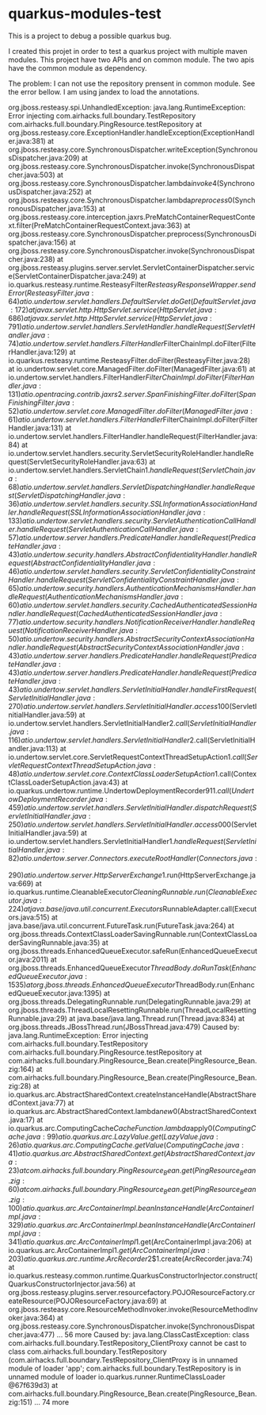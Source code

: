 # quarkus-modules-test
This is a project to debug a possible quarkus bug.


I created this projet in order to test a quarkus project with multiple maven modules. 
This project have two APIs and on common module. The two apis have the common module as dependency.

The problem:
I can not use the repository prensent in common module. See the error bellow. I am using jandex to load the annotations.


org.jboss.resteasy.spi.UnhandledException: java.lang.RuntimeException: Error injecting com.airhacks.full.boundary.TestRepository com.airhacks.full.boundary.PingResource.testRepository
        at org.jboss.resteasy.core.ExceptionHandler.handleException(ExceptionHandler.java:381)
        at org.jboss.resteasy.core.SynchronousDispatcher.writeException(SynchronousDispatcher.java:209)
        at org.jboss.resteasy.core.SynchronousDispatcher.invoke(SynchronousDispatcher.java:503)
        at org.jboss.resteasy.core.SynchronousDispatcher.lambda$invoke$4(SynchronousDispatcher.java:252)
        at org.jboss.resteasy.core.SynchronousDispatcher.lambda$preprocess$0(SynchronousDispatcher.java:153)
        at org.jboss.resteasy.core.interception.jaxrs.PreMatchContainerRequestContext.filter(PreMatchContainerRequestContext.java:363)
        at org.jboss.resteasy.core.SynchronousDispatcher.preprocess(SynchronousDispatcher.java:156)
        at org.jboss.resteasy.core.SynchronousDispatcher.invoke(SynchronousDispatcher.java:238)
        at org.jboss.resteasy.plugins.server.servlet.ServletContainerDispatcher.service(ServletContainerDispatcher.java:249)
        at io.quarkus.resteasy.runtime.ResteasyFilter$ResteasyResponseWrapper.sendError(ResteasyFilter.java:64)
        at io.undertow.servlet.handlers.DefaultServlet.doGet(DefaultServlet.java:172)
        at javax.servlet.http.HttpServlet.service(HttpServlet.java:686)
        at javax.servlet.http.HttpServlet.service(HttpServlet.java:791)
        at io.undertow.servlet.handlers.ServletHandler.handleRequest(ServletHandler.java:74)
        at io.undertow.servlet.handlers.FilterHandler$FilterChainImpl.doFilter(FilterHandler.java:129)
        at io.quarkus.resteasy.runtime.ResteasyFilter.doFilter(ResteasyFilter.java:28)
        at io.undertow.servlet.core.ManagedFilter.doFilter(ManagedFilter.java:61)
        at io.undertow.servlet.handlers.FilterHandler$FilterChainImpl.doFilter(FilterHandler.java:131)
        at io.opentracing.contrib.jaxrs2.server.SpanFinishingFilter.doFilter(SpanFinishingFilter.java:52)
        at io.undertow.servlet.core.ManagedFilter.doFilter(ManagedFilter.java:61)
        at io.undertow.servlet.handlers.FilterHandler$FilterChainImpl.doFilter(FilterHandler.java:131)
        at io.undertow.servlet.handlers.FilterHandler.handleRequest(FilterHandler.java:84)
        at io.undertow.servlet.handlers.security.ServletSecurityRoleHandler.handleRequest(ServletSecurityRoleHandler.java:63)
        at io.undertow.servlet.handlers.ServletChain$1.handleRequest(ServletChain.java:68)
        at io.undertow.servlet.handlers.ServletDispatchingHandler.handleRequest(ServletDispatchingHandler.java:36)
        at io.undertow.servlet.handlers.security.SSLInformationAssociationHandler.handleRequest(SSLInformationAssociationHandler.java:133)
        at io.undertow.servlet.handlers.security.ServletAuthenticationCallHandler.handleRequest(ServletAuthenticationCallHandler.java:57)
        at io.undertow.server.handlers.PredicateHandler.handleRequest(PredicateHandler.java:43)
        at io.undertow.security.handlers.AbstractConfidentialityHandler.handleRequest(AbstractConfidentialityHandler.java:46)
        at io.undertow.servlet.handlers.security.ServletConfidentialityConstraintHandler.handleRequest(ServletConfidentialityConstraintHandler.java:65)
        at io.undertow.security.handlers.AuthenticationMechanismsHandler.handleRequest(AuthenticationMechanismsHandler.java:60)
        at io.undertow.servlet.handlers.security.CachedAuthenticatedSessionHandler.handleRequest(CachedAuthenticatedSessionHandler.java:77)
        at io.undertow.security.handlers.NotificationReceiverHandler.handleRequest(NotificationReceiverHandler.java:50)
        at io.undertow.security.handlers.AbstractSecurityContextAssociationHandler.handleRequest(AbstractSecurityContextAssociationHandler.java:43)
        at io.undertow.server.handlers.PredicateHandler.handleRequest(PredicateHandler.java:43)
        at io.undertow.server.handlers.PredicateHandler.handleRequest(PredicateHandler.java:43)
        at io.undertow.servlet.handlers.ServletInitialHandler.handleFirstRequest(ServletInitialHandler.java:270)
        at io.undertow.servlet.handlers.ServletInitialHandler.access$100(ServletInitialHandler.java:59)
        at io.undertow.servlet.handlers.ServletInitialHandler$2.call(ServletInitialHandler.java:116)
        at io.undertow.servlet.handlers.ServletInitialHandler$2.call(ServletInitialHandler.java:113)
        at io.undertow.servlet.core.ServletRequestContextThreadSetupAction$1.call(ServletRequestContextThreadSetupAction.java:48)
        at io.undertow.servlet.core.ContextClassLoaderSetupAction$1.call(ContextClassLoaderSetupAction.java:43)
        at io.quarkus.undertow.runtime.UndertowDeploymentRecorder$9$1$1.call(UndertowDeploymentRecorder.java:459)
        at io.undertow.servlet.handlers.ServletInitialHandler.dispatchRequest(ServletInitialHandler.java:250)
        at io.undertow.servlet.handlers.ServletInitialHandler.access$000(ServletInitialHandler.java:59)
        at io.undertow.servlet.handlers.ServletInitialHandler$1.handleRequest(ServletInitialHandler.java:82)
        at io.undertow.server.Connectors.executeRootHandler(Connectors.java:290)
        at io.undertow.server.HttpServerExchange$1.run(HttpServerExchange.java:669)
        at io.quarkus.runtime.CleanableExecutor$CleaningRunnable.run(CleanableExecutor.java:224)
        at java.base/java.util.concurrent.Executors$RunnableAdapter.call(Executors.java:515)
        at java.base/java.util.concurrent.FutureTask.run(FutureTask.java:264)
        at org.jboss.threads.ContextClassLoaderSavingRunnable.run(ContextClassLoaderSavingRunnable.java:35)
        at org.jboss.threads.EnhancedQueueExecutor.safeRun(EnhancedQueueExecutor.java:2011)
        at org.jboss.threads.EnhancedQueueExecutor$ThreadBody.doRunTask(EnhancedQueueExecutor.java:1535)
        at org.jboss.threads.EnhancedQueueExecutor$ThreadBody.run(EnhancedQueueExecutor.java:1395)
        at org.jboss.threads.DelegatingRunnable.run(DelegatingRunnable.java:29)
        at org.jboss.threads.ThreadLocalResettingRunnable.run(ThreadLocalResettingRunnable.java:29)
        at java.base/java.lang.Thread.run(Thread.java:834)
        at org.jboss.threads.JBossThread.run(JBossThread.java:479)
Caused by: java.lang.RuntimeException: Error injecting com.airhacks.full.boundary.TestRepository com.airhacks.full.boundary.PingResource.testRepository
        at com.airhacks.full.boundary.PingResource_Bean.create(PingResource_Bean.zig:164)
        at com.airhacks.full.boundary.PingResource_Bean.create(PingResource_Bean.zig:28)
        at io.quarkus.arc.AbstractSharedContext.createInstanceHandle(AbstractSharedContext.java:77)
        at io.quarkus.arc.AbstractSharedContext.lambda$new$0(AbstractSharedContext.java:17)
        at io.quarkus.arc.ComputingCache$CacheFunction.lambda$apply$0(ComputingCache.java:99)
        at io.quarkus.arc.LazyValue.get(LazyValue.java:26)
        at io.quarkus.arc.ComputingCache.getValue(ComputingCache.java:41)
        at io.quarkus.arc.AbstractSharedContext.get(AbstractSharedContext.java:23)
        at com.airhacks.full.boundary.PingResource_Bean.get(PingResource_Bean.zig:60)
        at com.airhacks.full.boundary.PingResource_Bean.get(PingResource_Bean.zig:100)
        at io.quarkus.arc.ArcContainerImpl.beanInstanceHandle(ArcContainerImpl.java:329)
        at io.quarkus.arc.ArcContainerImpl.beanInstanceHandle(ArcContainerImpl.java:341)
        at io.quarkus.arc.ArcContainerImpl$1.get(ArcContainerImpl.java:206)
        at io.quarkus.arc.ArcContainerImpl$1.get(ArcContainerImpl.java:203)
        at io.quarkus.arc.runtime.ArcRecorder$2$1.create(ArcRecorder.java:74)
        at io.quarkus.resteasy.common.runtime.QuarkusConstructorInjector.construct(QuarkusConstructorInjector.java:56)
        at org.jboss.resteasy.plugins.server.resourcefactory.POJOResourceFactory.createResource(POJOResourceFactory.java:69)
        at org.jboss.resteasy.core.ResourceMethodInvoker.invoke(ResourceMethodInvoker.java:364)
        at org.jboss.resteasy.core.SynchronousDispatcher.invoke(SynchronousDispatcher.java:477)
        ... 56 more
Caused by: java.lang.ClassCastException: class com.airhacks.full.boundary.TestRepository_ClientProxy cannot be cast to class com.airhacks.full.boundary.TestRepository (com.airhacks.full.boundary.TestRepository_ClientProxy is in unnamed module of loader 'app'; com.airhacks.full.boundary.TestRepository is in unnamed module of loader io.quarkus.runner.RuntimeClassLoader @67f639d3)
        at com.airhacks.full.boundary.PingResource_Bean.create(PingResource_Bean.zig:151)
        ... 74 more


